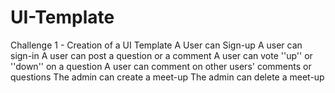 # UI-Template
Challenge 1 - Creation of a UI Template
A User can Sign-up
A user can sign-in
A user can post a question or a comment
A user can vote ''up'' or ''down'' on a question
A user can comment on other users' comments or questions
The admin can create a meet-up
The admin can delete a meet-up
